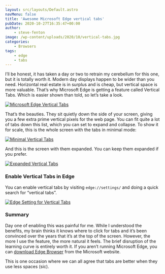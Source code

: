 ```yaml
---
layout: src/layouts/Default.astro
navMenu: false
title: 'Awesome Microsoft Edge vertical tabs'
pubDate: 2020-10-27T16:35:47+00:00
author:
    - steve-fenton
image: /wp-content/uploads/2020/10/vertical-tabs.jpg
categories:
    - Browsers
tags:
    - edge
    - tabs
---
```


I’ll be honest, it has taken a day or two to retrain my cerebellum for this one, but it is totally worth it. Modern day displays happen to be wider than you need. Horizontal real estate is in surplus and is cheap, but vertical space is more valuable. That’s why Microsoft Edge is getting a feature called Vertical Tabs. Which is easier shown than told, so let’s take a look.

[![Microsoft Edge Vertical Tabs](https://www.stevefenton.co.uk/wp-content/uploads/2020/10/vertical-tabs.jpg)](https://www.stevefenton.co.uk/2020/10/awesome-microsoft-edge-vertical-tabs/vertical-tabs/)

That’s the beauties. They sit quietly down the side of your screen, giving you a few extra prime vertical pixels for the web page. You can fit quite a lot of tabs down this list, which you can set to expand and collapse. To show it for scale, this is the whole screen with the tabs in minimal mode:

[![Minimal Vertical Tabs](https://www.stevefenton.co.uk/wp-content/uploads/2020/10/vertical-tabs-minimised.jpg)](https://www.stevefenton.co.uk/2020/10/awesome-microsoft-edge-vertical-tabs/vertical-tabs-minimised/)

And this is the screen with them expanded. You can keep them expanded if you prefer.

[![Expanded Vertical Tabs](https://www.stevefenton.co.uk/wp-content/uploads/2020/10/vertical-tabs-expanded.jpg)](https://www.stevefenton.co.uk/2020/10/awesome-microsoft-edge-vertical-tabs/vertical-tabs-expanded/)

### Enable Vertical Tabs in Edge

You can enable vertical tabs by visiting `edge://settings/` and doing a quick search for “vertical tabs”.

[![Edge Setting for Vertical Tabs](https://www.stevefenton.co.uk/wp-content/uploads/2020/10/edge-setting-vertical-tabs.jpg)](https://www.stevefenton.co.uk/2020/10/awesome-microsoft-edge-vertical-tabs/edge-setting-vertical-tabs/)

### Summary

Day one of enabling this was painful for me. While I understood the benefits, my brain thinks it knows where to click for tabs and it’s been convinced over the years that it’s at the top of the screen. However, the more I use the feature, the more natural it feels. The brief disruption of the learning curve is entirely worth it. If you aren’t running Microsoft Edge, you can [download Edge Browser](https://www.microsoft.com/en-us/edge) from the Microsoft website.

This is one occasion where we can all agree that tabs are better when they use less spaces (sic).